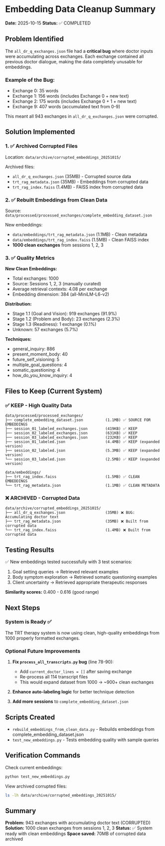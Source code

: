 # Embedding Data Cleanup Summary

**Date:** 2025-10-15
**Status:** ✅ COMPLETED

## Problem Identified

The `all_dr_q_exchanges.json` file had a **critical bug** where doctor inputs were accumulating across exchanges. Each exchange contained all previous doctor dialogue, making the data completely unusable for embeddings.

### Example of the Bug:
- Exchange 0: 35 words
- Exchange 1: 156 words (includes Exchange 0 + new text)
- Exchange 2: 175 words (includes Exchange 0 + 1 + new text)
- Exchange 9: 407 words (accumulated text from 0-9)

This meant all 943 exchanges in `all_dr_q_exchanges.json` were corrupted.

## Solution Implemented

### 1. ✅ Archived Corrupted Files
Location: `data/archive/corrupted_embeddings_20251015/`

Archived files:
- `all_dr_q_exchanges.json` (35MB) - Corrupted source data
- `trt_rag_metadata.json` (35MB) - Embeddings from corrupted data
- `trt_rag_index.faiss` (1.4MB) - FAISS index from corrupted data

### 2. ✅ Rebuilt Embeddings from Clean Data
Source: `data/processed/processed_exchanges/complete_embedding_dataset.json`

New embeddings:
- `data/embeddings/trt_rag_metadata.json` (1.1MB) - Clean metadata
- `data/embeddings/trt_rag_index.faiss` (1.5MB) - Clean FAISS index
- **1000 clean exchanges** from sessions 1, 2, 3

### 3. ✅ Quality Metrics

**New Clean Embeddings:**
- Total exchanges: 1000
- Source: Sessions 1, 2, 3 (manually curated)
- Average retrieval contexts: 4.08 per exchange
- Embedding dimension: 384 (all-MiniLM-L6-v2)

**Distribution:**
- Stage 1.1 (Goal and Vision): 919 exchanges (91.9%)
- Stage 1.2 (Problem and Body): 23 exchanges (2.3%)
- Stage 1.3 (Readiness): 1 exchange (0.1%)
- Unknown: 57 exchanges (5.7%)

**Techniques:**
- general_inquiry: 886
- present_moment_body: 40
- future_self_visioning: 5
- multiple_goal_questions: 4
- somatic_questioning: 4
- how_do_you_know_inquiry: 4

## Files to Keep (Current System)

### ✅ KEEP - High Quality Data
```
data/processed/processed_exchanges/
├── complete_embedding_dataset.json          (1.1MB) ✅ SOURCE FOR EMBEDDINGS
├── session_01_labeled_exchanges.json        (419KB) ✅ KEEP
├── session_02_labeled_exchanges.json        (631KB) ✅ KEEP
├── session_03_labeled_exchanges.json        (232KB) ✅ KEEP
├── session_01_labeled.json                  (4.4MB) ✅ KEEP (expanded version)
├── session_02_labeled.json                  (5.3MB) ✅ KEEP (expanded version)
└── session_03_labeled.json                  (2.5MB) ✅ KEEP (expanded version)

data/embeddings/
├── trt_rag_index.faiss                      (1.5MB) ✅ CLEAN EMBEDDINGS
└── trt_rag_metadata.json                    (1.1MB) ✅ CLEAN METADATA
```

### ❌ ARCHIVED - Corrupted Data
```
data/archive/corrupted_embeddings_20251015/
├── all_dr_q_exchanges.json                  (35MB) ❌ BUG: Accumulating doctor text
├── trt_rag_metadata.json                    (35MB) ❌ Built from corrupted data
└── trt_rag_index.faiss                      (1.4MB) ❌ Built from corrupted data
```

## Testing Results

✅ New embeddings tested successfully with 3 test scenarios:
1. Goal setting queries → Retrieved relevant examples
2. Body symptom exploration → Retrieved somatic questioning examples
3. Client uncertainty → Retrieved appropriate therapeutic responses

**Similarity scores:** 0.400 - 0.616 (good range)

## Next Steps

### System is Ready ✅
The TRT therapy system is now using clean, high-quality embeddings from 1000 properly formatted exchanges.

### Optional Future Improvements
1. **Fix `process_all_transcripts.py` bug** (line 78-90):
   - Add `current_doctor_lines = []` after saving exchange
   - Re-process all 114 transcript files
   - This would expand dataset from 1000 → ~900+ clean exchanges

2. **Enhance auto-labeling logic** for better technique detection

3. **Add more sessions** to `complete_embedding_dataset.json`

## Scripts Created

- `rebuild_embeddings_from_clean_data.py` - Rebuilds embeddings from complete_embedding_dataset.json
- `test_new_embeddings.py` - Tests embedding quality with sample queries

## Verification Commands

Check current embeddings:
```bash
python test_new_embeddings.py
```

View archived corrupted files:
```bash
ls -lh data/archive/corrupted_embeddings_20251015/
```

## Summary

**Problem:** 943 exchanges with accumulating doctor text (CORRUPTED)
**Solution:** 1000 clean exchanges from sessions 1, 2, 3
**Status:** ✅ System ready with clean embeddings
**Space saved:** 70MB of corrupted data archived
